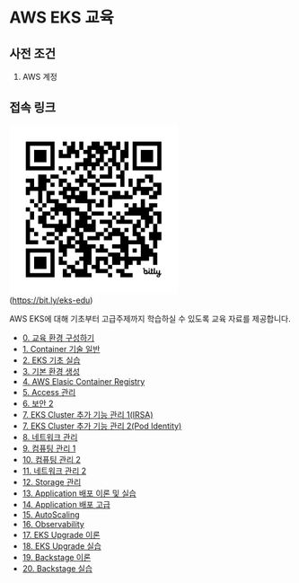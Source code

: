 # AWS EKS 교육

## 사전 조건
1. AWS 계정

## 접속 링크

<img src="images/eks-edu-qr.png" width="300"><br/>
(https://bit.ly/eks-edu)

<!-- 
## 문서 작성 포맷
1. 목표
2. 사전 조건
3. 이론
4. 실습
5. 정리 
-->

AWS EKS에 대해 기초부터 고급주제까지 학습하실 수 있도록 교육 자료를 제공합니다.

- [0. 교육 환경 구성하기](00_Setup/README.md)
- [1. Container 기술 일반](01_Container/README.md)
- [2. EKS 기초 실습](02_EKS_Basic/README.md)
- [3. 기본 환경 생성](03_Default_Environment/README.md)
- [4. AWS Elasic Container Registry](04_AWS_Elastic_Container_Registry/README.md)
- [5. Access 관리](05_Manage_Access_1/README.md)
- [6. 보안 2](06_Workload_Access_2/README.md)
- [7. EKS Cluster 추가 기능 관리 1(IRSA)](07_EKS_Cluster_Addon_Irsa/README.md)
- [7. EKS Cluster 추가 기능 관리 2(Pod Identity)](07_EKS_Cluster_Addon_PodIdentity/README.md)
- [8. 네트워크 관리](08_Network/README.md)
- [9. 컴퓨팅 관리 1](09_Computing_1/README.md)
- [10. 컴퓨팅 관리 2](10_Computing_2/README.md)
- [11. 네트워크 관리 2](11_Network_2/README.md)
- [12. Storage 관리](12_Storage_Management/README.md)
- [13. Application 배포 이론 및 실습](13_Application/README.md)
- [14. Application 배포 고급](14_Application/README.md)
- [15. AutoScaling](15_AutoScaling/README.md)
- [16. Observability](16_Observability/README.md)
- [17. EKS Upgrade 이론](17_EKS_Upgrade/README.md)
- [18. EKS Upgrade 실습](18_EKS_Upgrade/README.md)
- [19. Backstage 이론](19_Backstage/README.md)
- [20. Backstage 실습](20_Backstage/README.md)
